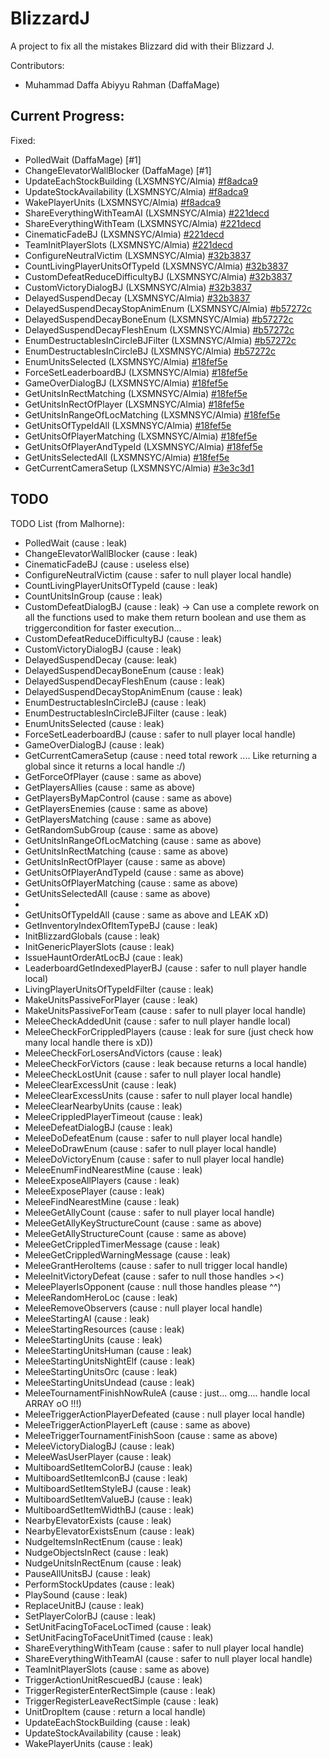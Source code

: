 # BlizzardJ
A project to fix all the mistakes Blizzard did with their Blizzard J.

Contributors:
- Muhammad Daffa Abiyyu Rahman (DaffaMage)

## Current Progress:
Fixed:
- PolledWait (DaffaMage) [#1]
- ChangeElevatorWallBlocker (DaffaMage) [#1]
- UpdateEachStockBuilding (LXSMNSYC/Almia) [#f8adca9](https://github.com/LXSMNSYC/BlizzardJ/commit/f8adca9c5e2a6fbc91e5ecb70621751c6b5591a7#diff-d7a7700e7562d68e6590b55183509592)
- UpdateStockAvailability (LXSMNSYC/Almia) [#f8adca9](https://github.com/LXSMNSYC/BlizzardJ/commit/f8adca9c5e2a6fbc91e5ecb70621751c6b5591a7#diff-d7a7700e7562d68e6590b55183509592)
- WakePlayerUnits (LXSMNSYC/Almia) [#f8adca9](https://github.com/LXSMNSYC/BlizzardJ/commit/f8adca9c5e2a6fbc91e5ecb70621751c6b5591a7#diff-d7a7700e7562d68e6590b55183509592)
- ShareEverythingWithTeamAI (LXSMNSYC/Almia) [#221decd](https://github.com/LXSMNSYC/BlizzardJ/commit/221decd3a1367d2b1822050c68dae8a34c56350a)
- ShareEverythingWithTeam (LXSMNSYC/Almia) [#221decd](https://github.com/LXSMNSYC/BlizzardJ/commit/221decd3a1367d2b1822050c68dae8a34c56350a)
- CinematicFadeBJ (LXSMNSYC/Almia) [#221decd](https://github.com/LXSMNSYC/BlizzardJ/commit/221decd3a1367d2b1822050c68dae8a34c56350a)
- TeamInitPlayerSlots (LXSMNSYC/Almia) [#221decd](https://github.com/LXSMNSYC/BlizzardJ/commit/221decd3a1367d2b1822050c68dae8a34c56350a)
- ConfigureNeutralVictim (LXSMNSYC/Almia) [#32b3837](https://github.com/LXSMNSYC/BlizzardJ/commit/32b3837a502d9a202a8c1f9db2cb55d18823b68f)
- CountLivingPlayerUnitsOfTypeId (LXSMNSYC/Almia)  [#32b3837](https://github.com/LXSMNSYC/BlizzardJ/commit/32b3837a502d9a202a8c1f9db2cb55d18823b68f)
- CustomDefeatReduceDifficultyBJ (LXSMNSYC/Almia)  [#32b3837](https://github.com/LXSMNSYC/BlizzardJ/commit/32b3837a502d9a202a8c1f9db2cb55d18823b68f)
- CustomVictoryDialogBJ (LXSMNSYC/Almia)  [#32b3837](https://github.com/LXSMNSYC/BlizzardJ/commit/32b3837a502d9a202a8c1f9db2cb55d18823b68f)
- DelayedSuspendDecay (LXSMNSYC/Almia) [#32b3837](https://github.com/LXSMNSYC/BlizzardJ/commit/32b3837a502d9a202a8c1f9db2cb55d18823b68f)
- DelayedSuspendDecayStopAnimEnum (LXSMNSYC/Almia) [#b57272c](https://github.com/LXSMNSYC/BlizzardJ/commit/b57272c0697c9ee70bbe284747980bd3fb71a820)
- DelayedSuspendDecayBoneEnum (LXSMNSYC/Almia) [#b57272c](https://github.com/LXSMNSYC/BlizzardJ/commit/b57272c0697c9ee70bbe284747980bd3fb71a820) 
- DelayedSuspendDecayFleshEnum (LXSMNSYC/Almia) [#b57272c](https://github.com/LXSMNSYC/BlizzardJ/commit/b57272c0697c9ee70bbe284747980bd3fb71a820) 
- EnumDestructablesInCircleBJFilter (LXSMNSYC/Almia) [#b57272c](https://github.com/LXSMNSYC/BlizzardJ/commit/b57272c0697c9ee70bbe284747980bd3fb71a820) 
- EnumDestructablesInCircleBJ (LXSMNSYC/Almia) [#b57272c](https://github.com/LXSMNSYC/BlizzardJ/commit/b57272c0697c9ee70bbe284747980bd3fb71a820) 
- EnumUnitsSelected (LXSMNSYC/Almia) [#18fef5e](https://github.com/LXSMNSYC/BlizzardJ/commit/18fef5eefd48e475d23222993f3a773ae26cd56e)
- ForceSetLeaderboardBJ (LXSMNSYC/Almia) [#18fef5e](https://github.com/LXSMNSYC/BlizzardJ/commit/18fef5eefd48e475d23222993f3a773ae26cd56e)
- GameOverDialogBJ (LXSMNSYC/Almia) [#18fef5e](https://github.com/LXSMNSYC/BlizzardJ/commit/18fef5eefd48e475d23222993f3a773ae26cd56e)
- GetUnitsInRectMatching (LXSMNSYC/Almia) [#18fef5e](https://github.com/LXSMNSYC/BlizzardJ/commit/18fef5eefd48e475d23222993f3a773ae26cd56e)
- GetUnitsInRectOfPlayer (LXSMNSYC/Almia) [#18fef5e](https://github.com/LXSMNSYC/BlizzardJ/commit/18fef5eefd48e475d23222993f3a773ae26cd56e)
- GetUnitsInRangeOfLocMatching (LXSMNSYC/Almia) [#18fef5e](https://github.com/LXSMNSYC/BlizzardJ/commit/18fef5eefd48e475d23222993f3a773ae26cd56e)
- GetUnitsOfTypeIdAll (LXSMNSYC/Almia) [#18fef5e](https://github.com/LXSMNSYC/BlizzardJ/commit/18fef5eefd48e475d23222993f3a773ae26cd56e)
- GetUnitsOfPlayerMatching (LXSMNSYC/Almia) [#18fef5e](https://github.com/LXSMNSYC/BlizzardJ/commit/18fef5eefd48e475d23222993f3a773ae26cd56e)
- GetUnitsOfPlayerAndTypeId (LXSMNSYC/Almia) [#18fef5e](https://github.com/LXSMNSYC/BlizzardJ/commit/18fef5eefd48e475d23222993f3a773ae26cd56e)
- GetUnitsSelectedAll (LXSMNSYC/Almia) [#18fef5e](https://github.com/LXSMNSYC/BlizzardJ/commit/18fef5eefd48e475d23222993f3a773ae26cd56e)
- GetCurrentCameraSetup  (LXSMNSYC/Almia) [#3e3c3d1](https://github.com/LXSMNSYC/BlizzardJ/commit/3e3c3d1dfd8cea66709ae43f6a059b1080d2d50e)
## TODO
TODO List (from Malhorne):
- PolledWait (cause : leak)
- ChangeElevatorWallBlocker (cause : leak)
- CinematicFadeBJ (cause : useless else)
- ConfigureNeutralVictim (cause : safer to null player local handle)
- CountLivingPlayerUnitsOfTypeId (cause : leak)
- CountUnitsInGroup (cause : leak)
- CustomDefeatDialogBJ (cause : leak) -> Can use a complete rework on all the functions used to make them return boolean and use them as triggercondition for faster execution...
- CustomDefeatReduceDifficultyBJ (cause : leak)
- CustomVictoryDialogBJ (cause : leak)
- DelayedSuspendDecay (cause: leak)
- DelayedSuspendDecayBoneEnum (cause : leak)
- DelayedSuspendDecayFleshEnum (cause : leak)
- DelayedSuspendDecayStopAnimEnum (cause : leak)
- EnumDestructablesInCircleBJ (cause : leak)
- EnumDestructablesInCircleBJFilter (cause : leak)
- EnumUnitsSelected (cause : leak)
- ForceSetLeaderboardBJ (cause : safer to null player local handle)
- GameOverDialogBJ (cause : leak)
- GetCurrentCameraSetup (cause : need total rework .... Like returning a global since it returns a local handle :/)
- GetForceOfPlayer (cause : same as above)
- GetPlayersAllies (cause : same as above)
- GetPlayersByMapControl (cause : same as above)
- GetPlayersEnemies (cause : same as above)
- GetPlayersMatching (cause : same as above)
- GetRandomSubGroup (cause : same as above)
- GetUnitsInRangeOfLocMatching (cause : same as above)
- GetUnitsInRectMatching (cause : same as above)
- GetUnitsInRectOfPlayer (cause : same as above)
- GetUnitsOfPlayerAndTypeId (cause : same as above)
- GetUnitsOfPlayerMatching (cause : same as above)
- GetUnitsSelectedAll (cause : same as above)
-
- GetUnitsOfTypeIdAll (cause : same as above and LEAK xD)
- GetInventoryIndexOfItemTypeBJ (cause : leak)
- InitBlizzardGlobals (cause : leak)
- InitGenericPlayerSlots (cause : leak)
- IssueHauntOrderAtLocBJ (caue : leak)
- LeaderboardGetIndexedPlayerBJ (cause : safer to null player handle local)
- LivingPlayerUnitsOfTypeIdFilter (cause : leak)
- MakeUnitsPassiveForPlayer (cause : leak)
- MakeUnitsPassiveForTeam (cause : safer to null player local handle)
- MeleeCheckAddedUnit (cause : safer to null player handle local)
- MeleeCheckForCrippledPlayers (cause : leak for sure (just check how many local handle there is xD))
- MeleeCheckForLosersAndVictors (cause : leak)
- MeleeCheckForVictors (cause : leak because returns a local handle)
- MeleeCheckLostUnit (cause : safer to null player local handle)
- MeleeClearExcessUnit (cause : leak)
- MeleeClearExcessUnits (cause : safer to null player local handle)
- MeleeClearNearbyUnits (cause : leak)
- MeleeCrippledPlayerTimeout (cause : leak)
- MeleeDefeatDialogBJ (cause : leak)
- MeleeDoDefeatEnum (cause : safer to null player local handle)
- MeleeDoDrawEnum (cause : safer to null player local handle)
- MeleeDoVictoryEnum (cause : safer to null player local handle)
- MeleeEnumFindNearestMine (cause : leak)
- MeleeExposeAllPlayers (cause : leak)
- MeleeExposePlayer (cause : leak)
- MeleeFindNearestMine (cause : leak)
- MeleeGetAllyCount (cause : safer to null player local handle)
- MeleeGetAllyKeyStructureCount (cause : same as above)
- MeleeGetAllyStructureCount (cause : same as above)
- MeleeGetCrippledTimerMessage (cause : leak)
- MeleeGetCrippledWarningMessage (cause : leak)
- MeleeGrantHeroItems (cause : safer to null trigger local handle)
- MeleeInitVictoryDefeat (cause : safer to null those handles ><)
- MeleePlayerIsOpponent (cause : null those handles please ^^)
- MeleeRandomHeroLoc (cause : leak)
- MeleeRemoveObservers (cause : null player local handle)
- MeleeStartingAI (cause : leak)
- MeleeStartingResources (cause : leak)
- MeleeStartingUnits (cause : leak)
- MeleeStartingUnitsHuman (cause : leak)
- MeleeStartingUnitsNightElf (cause : leak)
- MeleeStartingUnitsOrc (cause : leak)
- MeleeStartingUnitsUndead (cause : leak)
- MeleeTournamentFinishNowRuleA (cause : just... omg.... handle local ARRAY oO !!!)
- MeleeTriggerActionPlayerDefeated (cause : null player local handle)
- MeleeTriggerActionPlayerLeft (cause : same as above)
- MeleeTriggerTournamentFinishSoon (cause : same as above)
- MeleeVictoryDialogBJ (cause : leak)
- MeleeWasUserPlayer (cause : leak)
- MultiboardSetItemColorBJ (cause : leak)
- MultiboardSetItemIconBJ (cause : leak)
- MultiboardSetItemStyleBJ (cause : leak)
- MultiboardSetItemValueBJ (cause : leak)
- MultiboardSetItemWidthBJ (cause : leak)
- NearbyElevatorExists (cause : leak)
- NearbyElevatorExistsEnum (cause : leak)
- NudgeItemsInRectEnum (cause : leak)
- NudgeObjectsInRect (cause : leak)
- NudgeUnitsInRectEnum (cause : leak)
- PauseAllUnitsBJ (cause : leak)
- PerformStockUpdates (cause : leak)
- PlaySound (cause : leak)
- ReplaceUnitBJ (cause : leak)
- SetPlayerColorBJ (cause : leak)
- SetUnitFacingToFaceLocTimed (cause : leak)
- SetUnitFacingToFaceUnitTimed (cause : leak)
- ShareEverythingWithTeam (cause : safer to null player local handle)
- ShareEverythingWithTeamAI (cause : safer to null player local handle)
- TeamInitPlayerSlots (cause : same as above)
- TriggerActionUnitRescuedBJ (cause : leak)
- TriggerRegisterEnterRectSimple (cause : leak)
- TriggerRegisterLeaveRectSimple (cause : leak)
- UnitDropItem (cause : return a local handle)
- UpdateEachStockBuilding (cause : leak)
- UpdateStockAvailability (cause : leak)
- WakePlayerUnits (cause : leak)
